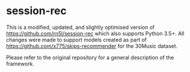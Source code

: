 <h1>session-rec</h1>

This is a modified, updated, and slightly optimised version of https://github.com/rn5l/session-rec which also supports Python 3.5+. All changes were made to support models created as part of https://github.com/x775/skips-recommender for the 30Music dataset.

Please refer to the original repository for a general description of the framework.
